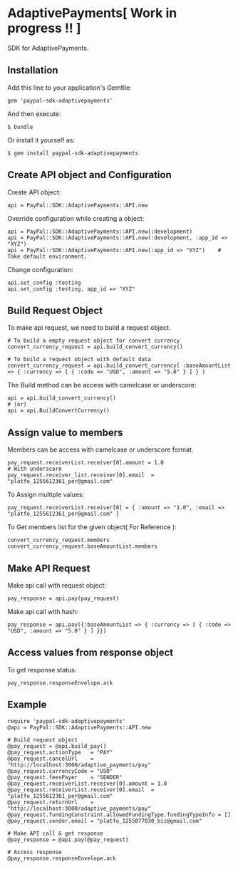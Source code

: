 # AdaptivePayments[ Work in progress !! ]

SDK for AdaptivePayments.

## Installation

Add this line to your application's Gemfile:

    gem 'paypal-sdk-adaptivepayments'

And then execute:

    $ bundle

Or install it yourself as:

    $ gem install paypal-sdk-adaptivepayments

## Create API object and Configuration

Create API object:

    api = PayPal::SDK::AdaptivePayments::API.new

Override configuration while creating a object:

    api = PayPal::SDK::AdaptivePayments::API.new(:development)
    api = PayPal::SDK::AdaptivePayments::API.new(:development, :app_id => "XYZ")
    api = PayPal::SDK::AdaptivePayments::API.new(:app_id => "XYZ")    # Take default environment.

Change configuration:

    api.set_config :testing
    api.set_config :testing, app_id => "XYZ"


## Build Request Object

To make api request, we need to build a request object.

    # To build a empty request object for convert currency
    convert_currency_request = api.build_convert_currency()

    # To build a request object with default data
    convert_currency_request = api.build_convert_currency( :baseAmountList => { :currency => [ { :code => "USD", :amount => "5.0" } ] } )

The Build method can be access with camelcase or underscore:

    api = api.build_convert_currency()
    # (or)
    api = api.BuildConvertCurrency()

## Assign value to members

Members can be access with camelcase or underscore format.

    pay_request.receiverList.receiver[0].amount = 1.0
    # With underscore
    pay_request.receiver_list.receiver[0].email  = "platfo_1255612361_per@gmail.com"

To Assign multiple values:

    pay_request.receiverList.receiver[0] = { :amount => "1.0", :email => "platfo_1255612361_per@gmail.com" }

To Get members list for the given object( For Reference ):

    convert_currency_request.members
    convert_currency_request.baseAmountList.members

## Make API Request

Make api call with request object:

    pay_response = api.pay(pay_request)

Make api call with hash:

    pay_response = api.pay({:baseAmountList => { :currency => [ { :code => "USD", :amount => "5.0" } ] }})

## Access values from response object

To get response status:

    pay_response.responseEnvelope.ack


## Example

    require 'paypal-sdk-adaptivepayments'
    @api = PayPal::SDK::AdaptivePayments::API.new

    # Build request object
    @pay_request = @api.build_pay()
    @pay_request.actionType   = "PAY"
    @pay_request.cancelUrl    = "http://localhost:3000/adaptive_payments/pay"
    @pay_request.currencyCode = "USD"
    @pay_request.feesPayer    = "SENDER"
    @pay_request.receiverList.receiver[0].amount = 1.0
    @pay_request.receiverList.receiver[0].email  = "platfo_1255612361_per@gmail.com"
    @pay_request.returnUrl    = "http://localhost:3000/adaptive_payments/pay"
    @pay_request.fundingConstraint.allowedFundingType.fundingTypeInfo = []
    @pay_request.sender.email = "platfo_1255077030_biz@gmail.com"

    # Make API call & get response
    @pay_response = @api.pay(@pay_request)

    # Access response
    @pay_response.responseEnvelope.ack

